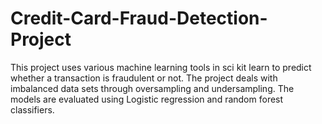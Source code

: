 # Credit-Card-Fraud-Detection-Project
This project uses various machine learning tools in sci kit learn to predict whether a transaction is fraudulent or not. The project deals with imbalanced data sets through oversampling and undersampling. The models are evaluated using Logistic regression and random forest classifiers.
